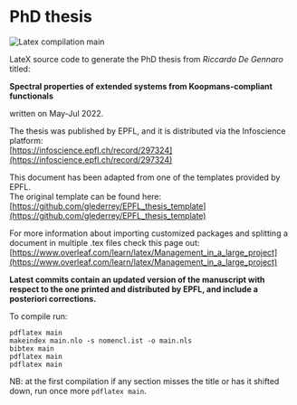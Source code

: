 # PhD thesis

![Latex compilation main](https://github.com/degennar/PhD_thesis/actions/workflows/latex-compilation.yml/badge.svg?branch=test_gh_action)

LateX source code to generate the PhD thesis from *Riccardo De Gennaro* titled:

**Spectral properties of extended systems from Koopmans-compliant functionals**

written on May-Jul 2022.

The thesis was published by EPFL, and it is distributed via the Infoscience platform:<br />
[https://infoscience.epfl.ch/record/297324](https://infoscience.epfl.ch/record/297324)

This document has been adapted from one of the templates provided by EPFL.<br />
The original template can be found here:<br />
[https://github.com/glederrey/EPFL_thesis_template](https://github.com/glederrey/EPFL_thesis_template)

For more information about importing customized packages and splitting a document in multiple .tex files check this page out:<br />
[https://www.overleaf.com/learn/latex/Management_in_a_large_project](https://www.overleaf.com/learn/latex/Management_in_a_large_project)

**Latest commits contain an updated version of the manuscript with respect to the one printed and distributed by EPFL, and include a posteriori corrections.**

To compile run:
```
pdflatex main
makeindex main.nlo -s nomencl.ist -o main.nls
bibtex main
pdflatex main
pdflatex main
```
NB: at the first compilation if any section misses the title or has it shifted down, run once more ```pdflatex main```.
